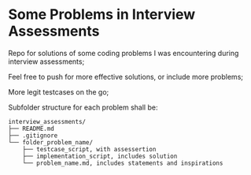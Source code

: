 # Some Problems in Interview Assessments

Repo for solutions of some coding problems I was encountering during interview assessments;

Feel free to push for more effective solutions, or include more problems;

More legit testcases on the go;

Subfolder structure for each problem shall be:

```
interview_assessments/
├── README.md
├── .gitignore
└── folder_problem_name/
    ├── testcase_script, with assessertion
    ├── implementation_script, includes solution
    └── problem_name.md, includes statements and inspirations

```
